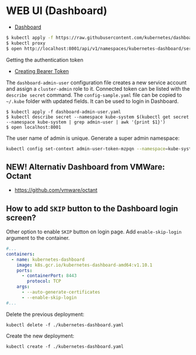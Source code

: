 # WEB UI (Dashboard)

- [Dashboard](https://kubernetes.io/docs/tasks/access-application-cluster/web-ui-dashboard/)

```bash
$ kubectl apply -f https://raw.githubusercontent.com/kubernetes/dashboard/v2.0.0-beta1/aio/deploy/recommended.yaml
$ kubectl proxy
$ open http://localhost:8001/api/v1/namespaces/kubernetes-dashboard/services/https:kubernetes-dashboard:/proxy/#/login
```

Getting the authentication token

- [Creating Bearer Token](https://github.com/kubernetes/dashboard/wiki/Creating-sample-user)


The `dashboard-admin-user` configuration file creates a new service account and assign a `cluster-admin` role to it. Connected token can be listed with the `describe secret` command. The `config-sample.yaml` file can be copied to `~/.kube` folder with updated fields. It can be used to login in Dashboard.

```
$ kubectl apply -f dashboard-admin-user.yaml
$ kubectl describe secret --namespace kube-system $(kubectl get secret --namespace kube-system | grep admin-user | awk '{print $1}')
$ open localhost:8001
```

The user name of admin is unique.
Generate a super admin namespace:

```bash
kubectl config set-context admin-user-token-mzpqn --namespace=kube-system  --cluster docker-desktop --user admin-user-token-mzpqn
```

## NEW! Alternativ Dashboard from VMWare: Octant

- https://github.com/vmware/octant

## How to add `SKIP` button to the Dashboard login screen?

Other option to enable `SKIP` button on login page. Add `enable-skip-login` argument to the container.

```yaml
#...
containers:
  - name: kubernetes-dashboard
    image: k8s.gcr.io/kubernetes-dashboard-amd64:v1.10.1
    ports:
      - containerPort: 8443
        protocol: TCP
    args:
      - --auto-generate-certificates
      - --enable-skip-login
#...
```

Delete the previous deployment:

```
kubectl delete -f ./kubernetes-dashboard.yaml
```

Create the new deployment:

```
kubectl create -f ./kubernetes-dashboard.yaml
```

